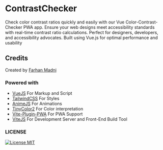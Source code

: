# ContrastChecker
Check color contrast ratios quickly and easily with our Vue Color-Contrast-Checker PWA app. Ensure your web designs meet accessibility standards with real-time contrast ratio calculations. Perfect for designers, developers, and accessibility advocates. Built using Vue.js for optimal performance and usability

## Credits
Created by [Farhan Madni](https://github.com/MFM-347)
### Powered with
- [VueJS](https://github.com/vuejs) For Markup and Script
- [TailwindCSS](https://github.com/tailwindlabs/tailwindcss) For Styles
- [AnimeJS](https://github.com/juliangarnier/anime) For Animations
- [TinyColor2](https://github.com/bgrins/tincolor) For Color interpretation
- [Vite-Plugin-PWA](https://github.com/vite-pwa/vite-plugin-pwa) For PWA Support
- [ViteJS](https://github.com/vitejs) For Development Server and Front-End Build Tool
### LICENSE
[![License MIT](https://img.shields.io/badge/License-MIT-green.svg)](https://opensource.org/licenses/MIT)